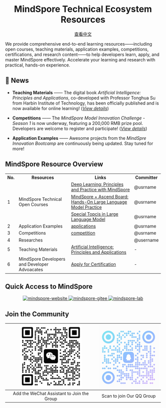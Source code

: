 <div align=center>
  <h1>MindSpore Technical Ecosystem Resources</h1>
  <p><a href="./README_ZH.md">查看中文</a></p>
</div>

<p>We provide comprehensive end-to-end learning resources——including open courses, teaching materials, application examples, competitions, certifications, and research content——to help developers learn, apply, and master MindSpore effectively. Accelerate your learning and research with practical, hands-on experience.</p>

## 📢 News

- **Teaching Materials** —— The digital book *Artificial Intelligence: Principles and Applications*, co-developed with Professor Tonghua Su from Harbin Institute of Technology, has been officially published and is now available for online learning! ([*View details*](https://e.huawei.com/cn/talent/outPage/#/sxz-course/home?courseId=K--4yKm9T9VTCjwXOw5VyL66JpI))
- **Competitions** —— The *MindSpore Model Innovation Challenge - Season 1* is now underway, featuring a 200,000 RMB prize pool. Developers are welcome to register and participate! ([*View details*](https://www.hiascend.com/developer/contests/details/21ffd6733ab54dc4b6b686a242c5d586?module=0d9953a460e14a70be89dd6f3637f487))

- **Application Examples** —— Awesome projects from the *MindSpre Innovation Bootcamp* are continuously being updated. Stay tuned for more!

## MindSpore Resource Overview

<table>
    <tr>
        <th>No.</th>
        <th>Resources</th>
        <th>Links</th>
        <th>Committer</th>
    </tr>
    <tr>
        <td rowspan="3">1</td>
        <td rowspan="3">MindSpore Technical Open Courses</td>
        <td><a href="">Deep Learning: Principles and Practice with MindSpore</a></td>
        <td>@usrname</td>
    </tr>
    <tr>
        <td><a href="https://github.com/mindspore-courses/orange-pi-mindspore">MindSpore + Ascend Board: Hands-On Large Language Model Practice</a></td>
        <td>@usrname</td>
    </tr>
    <tr>
        <td><a href="https://github.com/mindspore-courses/step_into_llm">Special Topcis in Large Language Model</a></td>
        <td>@usrname</td>
    </tr>
    <tr>
        <td>2</td>
        <td>Application Examples</td>
        <td><a href="https://github.com/mindspore-courses/applications">applications</a></td>
        <td>@usrname</td>
    </tr>
    <tr>
        <td>3</td>
        <td>Competitions</td>
        <td><a href="https://github.com/mindspore-courses/competition">competition</a></td>
        <td>@usrname</td>
    </tr>
    <tr>
        <td>4</td>
        <td>Researches</td>
        <td></td>
        <td>@username</td>
    </tr>
    <tr>
        <td>5</td>
        <td>Teaching Materials</td>
        <td><a href="https://e.huawei.com/cn/talent/outPage/#/sxz-course/home?courseId=K--4yKm9T9VTCjwXOw5VyL66JpI">Artificial Intelligence: Principles and Applications</a></td>
        <td>-</td>
    <tr>
        <td>6</td>
        <td>MindSpore Developers and Developer Advoacates</td>
        <td><a href="https://www.mindspore.cn/developers/en">Apply for Certification</a></td>
        <td>-</td>
    </tr>

</table>


## Quick Access to MindSpore

<div align=center>
  <a href="https://www.mindspore.cn/">
    <img alt="mindspore-website" src="https://github.com/mindspore-courses/.github/blob/master/profile/mindspore-website.png" width="27%">
  </a>
  <a href="https://gitee.com/mindspore">
    <img alt="mindspore-gitee" src="https://github.com/mindspore-courses/.github/blob/master/profile/mindspore-gitee.png" width="30%">
  </a>
  <a href="https://github.com/mindspore-lab">
    <img alt="mindspore-lab" src="https://github.com/mindspore-courses/.github/blob/master/profile/mindspore-lab.png" width="30%">
  </a>
</div>

## Join the Community
| <img alt="wechat-assistant" src="./images/wechat_assistant.png" width="200px">| <img alt="qq-group-chat" src="./images/qq_group_chat.png" width="200px"> |
| :-----------------------: | :-----------------------: |
| Add the WeChat Assistant to Join the Group | Scan to join Our QQ Group |